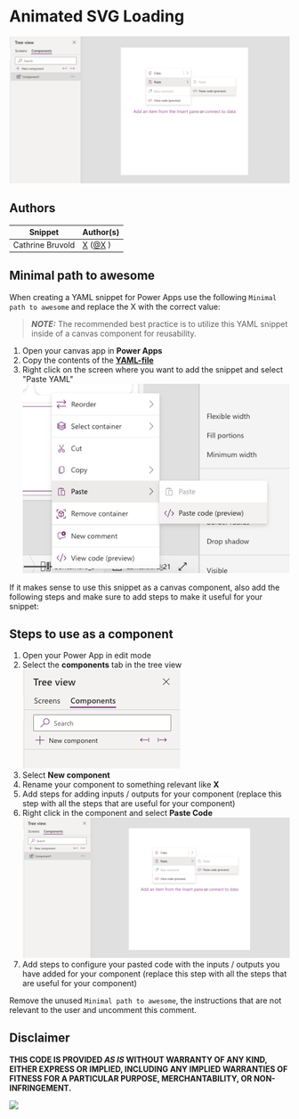 # Animated SVG Loading

![](./assets/componentPasteCode.png)

## Authors
[](./source/animated-svg-loading.pa.yaml)
<!--- 
Replace the X by the correct values in the table below.
--->

Snippet|Author(s)
--------|---------
Cathrine Bruvold | [X](https://github.com/X) ([@X](https://www.twitter.com/X) )

## Minimal path to awesome


When creating a YAML snippet for Power Apps use the following `Minimal path to awesome` and replace the X with the correct value:

> **_NOTE:_** The recommended best practice is to utilize this YAML snippet inside of a canvas component for reusability. 

1. Open your canvas app in **Power Apps**
1. Copy the contents of the **[YAML-file](./source/X.yaml)** 
1. Right click on the screen where you want to add the snippet and select "Paste YAML"
![View of the paste code button](./assets/pastecode.png)

If it makes sense to use this snippet as a canvas component, also add the following steps and make sure to add steps to make it useful for your snippet:

## Steps to use as a component
1. Open your Power App in edit mode
1. Select the **components** tab in the tree view
![components tab](./assets/componentstab.png)
1. Select **New component**
1. Rename your component to something relevant like **X**
1. Add steps for adding inputs / outputs for your component (replace this step with all the steps that are useful for your component)
1. Right click in the component and select **Paste Code**
![paste code](./assets/componentPasteCode.png)
1. Add steps to configure your pasted code with the inputs / outputs you have added for your component (replace this step with all the steps that are useful for your component)

Remove the unused `Minimal path to awesome`, the instructions that are not relevant to the user and uncomment this comment.


## Disclaimer

**THIS CODE IS PROVIDED *AS IS* WITHOUT WARRANTY OF ANY KIND, EITHER EXPRESS OR IMPLIED, INCLUDING ANY IMPLIED WARRANTIES OF FITNESS FOR A PARTICULAR PURPOSE, MERCHANTABILITY, OR NON-INFRINGEMENT.**



<img src="https://m365-visitor-stats.azurewebsites.net/powerplatform-snippets/power-apps/animated-svg-loading" aria-hidden="true" />

